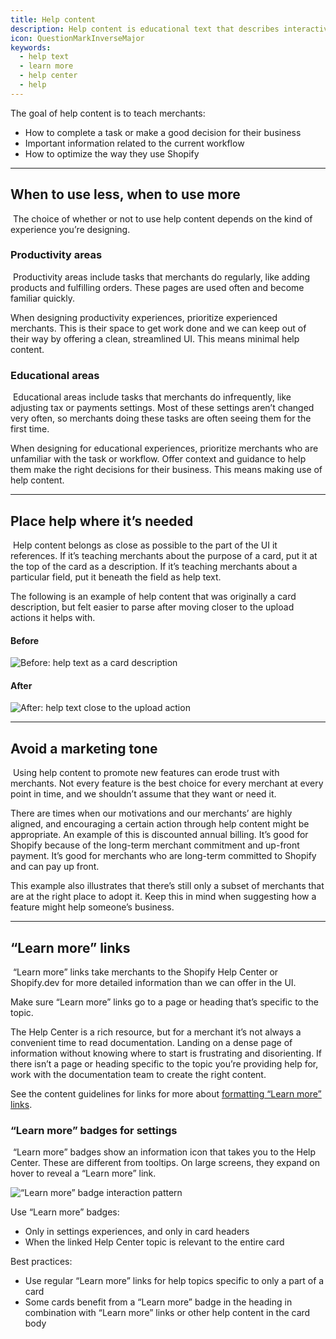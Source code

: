 ```yaml
---
title: Help content
description: Help content is educational text that describes interactive elements or offers information about concepts in the UI.
icon: QuestionMarkInverseMajor
keywords:
  - help text
  - learn more
  - help center
  - help
---
```


The goal of help content is to teach merchants:

- How to complete a task or make a good decision for their business
- Important information related to the current workflow
- How to optimize the way they use Shopify

---

## When to use less, when to use more

​
The choice of whether or not to use help content depends on the kind of experience you’re designing.

### Productivity areas

​
Productivity areas include tasks that merchants do regularly, like adding products and fulfilling orders. These pages are used often and become familiar quickly.

When designing productivity experiences, prioritize experienced merchants. This is their space to get work done and we can keep out of their way by offering a clean, streamlined UI. This means minimal help content.
​

### Educational areas

​
Educational areas include tasks that merchants do infrequently, like adjusting tax or payments settings. Most of these settings aren’t changed very often, so merchants doing these tasks are often seeing them for the first time.

When designing for educational experiences, prioritize merchants who are unfamiliar with the task or workflow. Offer context and guidance to help them make the right decisions for their business. This means making use of help content.

---

## Place help where it’s needed

​
Help content belongs as close as possible to the part of the UI it references. If it’s teaching merchants about the purpose of a card, put it at the top of the card as a description. If it’s teaching merchants about a particular field, put it beneath the field as help text.

The following is an example of help content that was originally a card description, but felt easier to parse after moving closer to the upload actions it helps with.

#### Before

![Before: help text as a card description](/images/content/help-content/before.png)

#### After

![After: help text close to the upload action](/images/content/help-content/after.png)

---

## Avoid a marketing tone

​
Using help content to promote new features can erode trust with merchants. Not every feature is the best choice for every merchant at every point in time, and we shouldn’t assume that they want or need it.

There are times when our motivations and our merchants’ are highly aligned, and encouraging a certain action through help content might be appropriate. An example of this is discounted annual billing. It’s good for Shopify because of the long-term merchant commitment and up-front payment. It’s good for merchants who are long-term committed to Shopify and can pay up front.

This example also illustrates that there’s still only a subset of merchants that are at the right place to adopt it. Keep this in mind when suggesting how a feature might help someone’s business.

---

## “Learn more” links

​
“Learn more” links take merchants to the Shopify Help Center or Shopify.dev for more detailed information than we can offer in the UI.

Make sure “Learn more” links go to a page or heading that’s specific to the topic.

The Help Center is a rich resource, but for a merchant it’s not always a convenient time to read documentation. Landing on a dense page of information without knowing where to start is frustrating and disorienting. If there isn’t a page or heading specific to the topic you’re providing help for, work with the documentation team to create the right content.

See the content guidelines for links for more about [formatting “Learn more” links](/content/actionable-language#-learn-more--links).

### “Learn more” badges for settings

​
“Learn more” badges show an information icon that takes you to the Help Center. These are different from tooltips. On large screens, they expand on hover to reveal a “Learn more” link.

![“Learn more” badge interaction pattern](/images/content/help-content/learn-more-badges.png)

Use “Learn more” badges:
​

- Only in settings experiences, and only in card headers
- When the linked Help Center topic is relevant to the entire card

Best practices:

- Use regular “Learn more” links for help topics specific to only a part of a card
- Some cards benefit from a “Learn more” badge in the heading in combination with “Learn more” links or other help content in the card body
